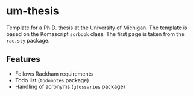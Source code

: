 # um-thesis

Template for a Ph.D. thesis at the University of Michigan. The template is based on the Komascript ```scrbook``` class. The first page is taken from the ```rac.sty``` package.


## Features
 - Follows Rackham requirements
 - Todo list (```todonotes``` package)
 - Handling of acronyms (```glossaries``` package) 